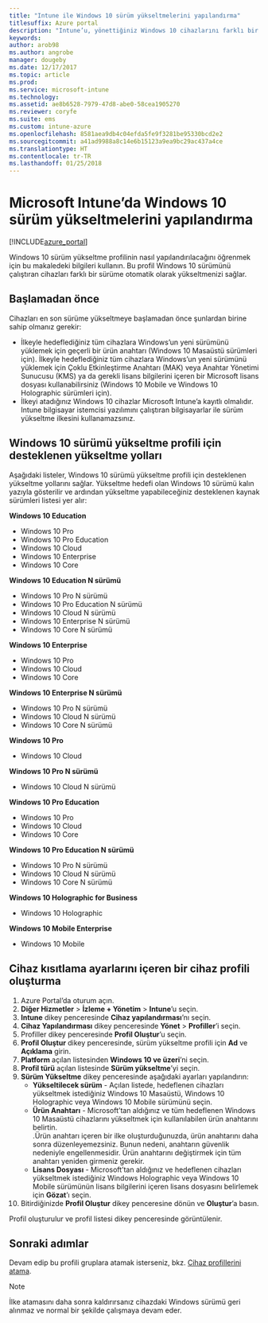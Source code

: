 ```yaml
---
title: "Intune ile Windows 10 sürüm yükseltmelerini yapılandırma"
titlesuffix: Azure portal
description: "Intune’u, yönettiğiniz Windows 10 cihazlarını farklı bir sürüme yükseltmek için kullanmayı öğrenin.\""
keywords: 
author: arob98
ms.author: angrobe
manager: dougeby
ms.date: 12/17/2017
ms.topic: article
ms.prod: 
ms.service: microsoft-intune
ms.technology: 
ms.assetid: ae8b6528-7979-47d8-abe0-58cea1905270
ms.reviewer: coryfe
ms.suite: ems
ms.custom: intune-azure
ms.openlocfilehash: 8581aea9db4c04efda5fe9f3281be95330bcd2e2
ms.sourcegitcommit: a41ad9988a8c14e6b15123a9ea9bc29ac437a4ce
ms.translationtype: HT
ms.contentlocale: tr-TR
ms.lasthandoff: 01/25/2018
---
```

# <a name="how-to-configure-windows-10-edition-upgrades-in-microsoft-intune"></a>Microsoft Intune’da Windows 10 sürüm yükseltmelerini yapılandırma
[!INCLUDE[azure_portal](./includes/azure_portal.md)]

Windows 10 sürüm yükseltme profilinin nasıl yapılandırılacağını öğrenmek için bu makaledeki bilgileri kullanın. Bu profil Windows 10 sürümünü çalıştıran cihazları farklı bir sürüme otomatik olarak yükseltmenizi sağlar. 

## <a name="before-you-start"></a>Başlamadan önce
Cihazları en son sürüme yükseltmeye başlamadan önce şunlardan birine sahip olmanız gerekir:

- İlkeyle hedeflediğiniz tüm cihazlara Windows’un yeni sürümünü yüklemek için geçerli bir ürün anahtarı (Windows 10 Masaüstü sürümleri için). İlkeyle hedeflediğiniz tüm cihazlara Windows’un yeni sürümünü yüklemek için Çoklu Etkinleştirme Anahtarı (MAK) veya Anahtar Yönetimi Sunucusu (KMS) ya da gerekli lisans bilgilerini içeren bir Microsoft lisans dosyası kullanabilirsiniz (Windows 10 Mobile ve Windows 10 Holographic sürümleri için).
- İlkeyi atadığınız Windows 10 cihazlar Microsoft Intune’a kayıtlı olmalıdır. Intune bilgisayar istemcisi yazılımını çalıştıran bilgisayarlar ile sürüm yükseltme ilkesini kullanamazsınız.

## <a name="supported-upgrade-paths-for-the-windows-10-edition-upgrade-profile"></a>Windows 10 sürümü yükseltme profili için desteklenen yükseltme yolları
Aşağıdaki listeler, Windows 10 sürümü yükseltme profili için desteklenen yükseltme yollarını sağlar. Yükseltme hedefi olan Windows 10 sürümü kalın yazıyla gösterilir ve ardından yükseltme yapabileceğiniz desteklenen kaynak sürümleri listesi yer alır:

**Windows 10 Education**
- Windows 10 Pro
- Windows 10 Pro Education
- Windows 10 Cloud
- Windows 10 Enterprise
- Windows 10 Core
    
**Windows 10 Education N sürümü**    
- Windows 10 Pro N sürümü
- Windows 10 Pro Education N sürümü
- Windows 10 Cloud N sürümü
- Windows 10 Enterprise N sürümü
- Windows 10 Core N sürümü
    
**Windows 10 Enterprise**
- Windows 10 Pro
- Windows 10 Cloud
- Windows 10 Core
    
**Windows 10 Enterprise N sürümü**
- Windows 10 Pro N sürümü
- Windows 10 Cloud N sürümü
- Windows 10 Core N sürümü
    
**Windows 10 Pro**
- Windows 10 Cloud
    
**Windows 10 Pro N sürümü**
- Windows 10 Cloud N sürümü
    
**Windows 10 Pro Education**
- Windows 10 Pro
- Windows 10 Cloud
- Windows 10 Core
    
**Windows 10 Pro Education N sürümü**
- Windows 10 Pro N sürümü
- Windows 10 Cloud N sürümü
- Windows 10 Core N sürümü

**Windows 10 Holographic for Business**
- Windows 10 Holographic

**Windows 10 Mobile Enterprise**
- Windows 10 Mobile

<!--The following table provides information about the supported upgrade paths for Windows 10 editions in this policy:

![supported](./media/check_grn.png)  (X) = not supported    
![unsupported](./media/x_blk.png)    (green checkmark) = supported    

|Upgrade from edition\Upgrade to edition|Education|Education N|Pro Education|Pro Education N|Enterprise|Enterprise N|Professional|Professional N|Mobile Enterprise|Holographic for Business|
|--------|--------|--------|--------|--------|--------|--------|--------|--------|--------|--------|--------|
|Pro|![supported](./media/check_grn.png)|![unsupported](./media/x_blk.png)|![supported](./media/check_grn.png)|![unsupported](./media/x_blk.png)|![supported](./media/check_grn.png)|![unsupported](./media/x_blk.png)|![unsupported](./media/x_blk.png)|![unsupported](./media/x_blk.png)|![unsupported](./media/x_blk.png)|![unsupported](./media/x_blk.png)|
|Pro N|![unsupported](./media/x_blk.png)|![supported](./media/check_grn.png)|![unsupported](./media/x_blk.png)|![supported](./media/check_grn.png)|![unsupported](./media/x_blk.png)|![supported](./media/check_grn.png)|![unsupported](./media/x_blk.png)|![unsupported](./media/x_blk.png)|![unsupported](./media/x_blk.png)|![unsupported](./media/x_blk.png)|
|Pro Education|![supported](./media/check_grn.png)|![unsupported](./media/x_blk.png)|![unsupported](./media/x_blk.png)|![unsupported](./media/x_blk.png)|![unsupported](./media/x_blk.png)|![unsupported](./media/x_blk.png)|![unsupported](./media/x_blk.png)|![unsupported](./media/x_blk.png)|![unsupported](./media/x_blk.png)|![unsupported](./media/x_blk.png)|
|Pro Education N|![unsupported](./media/x_blk.png)|![supported](./media/check_grn.png)|![unsupported](./media/x_blk.png)|![unsupported](./media/x_blk.png)|![unsupported](./media/x_blk.png)|![unsupported](./media/x_blk.png)|![unsupported](./media/x_blk.png)|![unsupported](./media/x_blk.png)|![unsupported](./media/x_blk.png)|![unsupported](./media/x_blk.png)|
|Cloud|![supported](./media/check_grn.png)|![unsupported](./media/x_blk.png)|![supported](./media/check_grn.png)|![unsupported](./media/x_blk.png)|![supported](./media/check_grn.png)|![unsupported](./media/x_blk.png)|![supported](./media/check_grn.png)|![unsupported](./media/x_blk.png)|![unsupported](./media/x_blk.png)|![unsupported](./media/x_blk.png)|
|Cloud N|![unsupported](./media/x_blk.png)|![supported](./media/check_grn.png)|![unsupported](./media/x_blk.png)|![supported](./media/check_grn.png)|![unsupported](./media/x_blk.png)|![supported](./media/check_grn.png)|![unsupported](./media/x_blk.png)|![supported](./media/check_grn.png)|![unsupported](./media/x_blk.png)|![unsupported](./media/x_blk.png)|
|Enterprise|![supported](./media/check_grn.png)|![unsupported](./media/x_blk.png)|![unsupported](./media/x_blk.png)|![unsupported](./media/x_blk.png)|![unsupported](./media/x_blk.png)|![unsupported](./media/x_blk.png)|![unsupported](./media/x_blk.png)|![unsupported](./media/x_blk.png)|![unsupported](./media/x_blk.png)|![unsupported](./media/x_blk.png)|
|Enterprise N|![unsupported](./media/x_blk.png)|![supported](./media/check_grn.png)|![unsupported](./media/x_blk.png)|![unsupported](./media/x_blk.png)|![unsupported](./media/x_blk.png)|![unsupported](./media/x_blk.png)|![unsupported](./media/x_blk.png)|![unsupported](./media/x_blk.png)|![unsupported](./media/x_blk.png)|![unsupported](./media/x_blk.png)|
|Core|![supported](./media/check_grn.png)|![unsupported](./media/x_blk.png)|![supported](./media/check_grn.png)|![unsupported](./media/x_blk.png)|![unsupported](./media/x_blk.png)|![unsupported](./media/x_blk.png)   |![unsupported](./media/x_blk.png)|![unsupported](./media/x_blk.png)|![unsupported](./media/x_blk.png)|![unsupported](./media/x_blk.png)|
|Core N|![unsupported](./media/x_blk.png)|![supported](./media/check_grn.png)|![unsupported](./media/x_blk.png)|![supported](./media/check_grn.png)|![unsupported](./media/x_blk.png)|![unsupported](./media/x_blk.png)|![unsupported](./media/x_blk.png)|![unsupported](./media/x_blk.png)|![unsupported](./media/x_blk.png)|![unsupported](./media/x_blk.png)|
|Mobile|![unsupported](./media/x_blk.png)|![unsupported](./media/x_blk.png)|![unsupported](./media/x_blk.png)|![unsupported](./media/x_blk.png)|![unsupported](./media/x_blk.png)|![unsupported](./media/x_blk.png)|![unsupported](./media/x_blk.png)|![unsupported](./media/x_blk.png)|![supported](./media/check_grn.png)|![unsupported](./media/x_blk.png)|
|Holographic|![unsupported](./media/x_blk.png)|![unsupported](./media/x_blk.png)|![unsupported](./media/x_blk.png)|![unsupported](./media/x_blk.png)|![unsupported](./media/x_blk.png)|![unsupported](./media/x_blk.png)|![unsupported](./media/x_blk.png)|![unsupported](./media/x_blk.png)|![unsupported](./media/x_blk.png)|![supported](./media/check_grn.png) -->

## <a name="create-a-device-profile-containing-device-restriction-settings"></a>Cihaz kısıtlama ayarlarını içeren bir cihaz profili oluşturma
1. Azure Portal’da oturum açın.
2. **Diğer Hizmetler** > **İzleme + Yönetim** > **Intune**’u seçin.
3. **Intune** dikey penceresinde **Cihaz yapılandırması**’nı seçin.
2. **Cihaz Yapılandırması** dikey penceresinde **Yönet** > **Profiller**’i seçin.
3. Profiller dikey penceresinde **Profil Oluştur**’u seçin.
4. **Profil Oluştur** dikey penceresinde, sürüm yükseltme profili için **Ad** ve **Açıklama** girin.
5. **Platform** açılan listesinden **Windows 10 ve üzeri**’ni seçin.
6. **Profil türü** açılan listesinde **Sürüm yükseltme**’yi seçin.
7. **Sürüm Yükseltme** dikey penceresinde aşağıdaki ayarları yapılandırın:
    - **Yükseltilecek sürüm** - Açılan listede, hedeflenen cihazları yükseltmek istediğiniz Windows 10 Masaüstü, Windows 10 Holographic veya Windows 10 Mobile sürümünü seçin.
    - **Ürün Anahtarı** - Microsoft’tan aldığınız ve tüm hedeflenen Windows 10 Masaüstü cihazlarını yükseltmek için kullanılabilen ürün anahtarını belirtin.<br>.Ürün anahtarı içeren bir ilke oluşturduğunuzda, ürün anahtarını daha sonra düzenleyemezsiniz. Bunun nedeni, anahtarın güvenlik nedeniyle engellenmesidir. Ürün anahtarını değiştirmek için tüm anahtarı yeniden girmeniz gerekir.
    - **Lisans Dosyası** - Microsoft’tan aldığınız ve hedeflenen cihazları yükseltmek istediğiniz Windows Holographic veya Windows 10 Mobile sürümünün lisans bilgilerini içeren lisans dosyasını belirlemek için **Gözat**’ı seçin.
8. Bitirdiğinizde **Profil Oluştur** dikey penceresine dönün ve **Oluştur**’a basın.

Profil oluşturulur ve profil listesi dikey penceresinde görüntülenir.

## <a name="next-steps"></a>Sonraki adımlar

Devam edip bu profili gruplara atamak isterseniz, bkz. [Cihaz profillerini atama](device-profile-assign.md).

>[!NOTE]
>İlke atamasını daha sonra kaldırırsanız cihazdaki Windows sürümü geri alınmaz ve normal bir şekilde çalışmaya devam eder.

